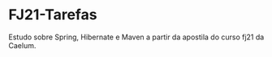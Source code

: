 # FJ21-Tarefas
Estudo sobre Spring, Hibernate e Maven a partir da apostila do curso fj21 da Caelum.
